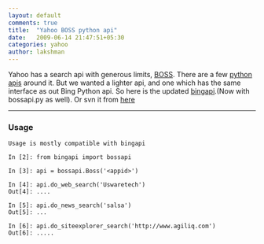 ```yaml
---
layout: default
comments: true
title:  "Yahoo BOSS python api"
date:   2009-06-14 21:47:51+05:30
categories: yahoo
author: lakshman
---
```

Yahoo has a search api with generous limits, [BOSS](http://developer.yahoo.com/search/boss/). There are a few [python](http://www.google.co.in/search?q=boss+python+api) [apis](http://pysearch.sourceforge.net/) around it. But we wanted a lighter api, and one which has the same interface as out Bing Python api. So here is the updated [bingapi](http://pypi.python.org/pypi/bingapi/0.02).(Now with bossapi.py as well). Or svn it from [here](https://svn.uswaretech.com/bingapi/)

-------------

### Usage

    Usage is mostly compatible with bingapi

    In [2]: from bingapi import bossapi

    In [3]: api = bossapi.Boss('<appid>')

    In [4]: api.do_web_search('Uswaretech')
    Out[4]: ....

    In [5]: api.do_news_search('salsa')
    Out[5]: ...

    In [6]: api.do_siteexplorer_search('http://www.agiliq.com')
    Out[6]: .....






